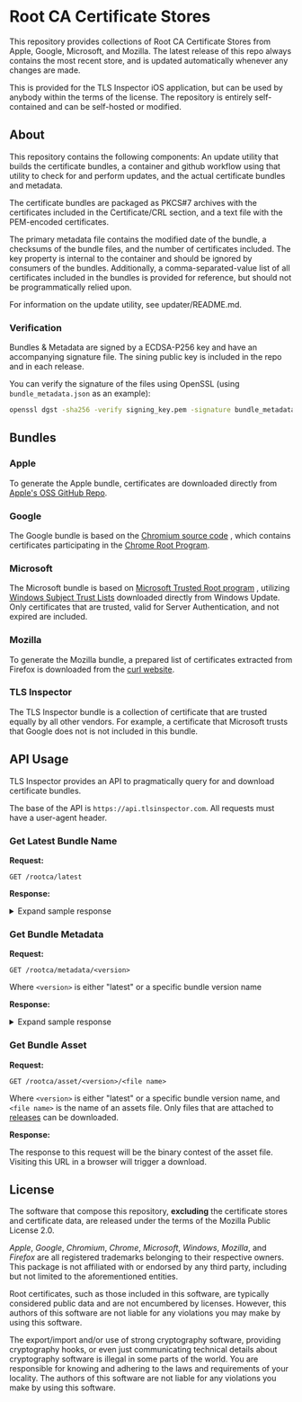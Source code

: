 # Root CA Certificate Stores

This repository provides collections of Root CA Certificate Stores from Apple, Google, Microsoft, and Mozilla.
The latest release of this repo always contains the most recent store, and is updated automatically whenever any changes
are made.

This is provided for the TLS Inspector iOS application, but can be used by anybody within the terms of the license. The
repository is entirely self-contained and can be self-hosted or modified.

## About

This repository contains the following components: An update utility that builds the certificate bundles, a container
and github workflow using that utility to check for and perform updates, and the actual certificate bundles and metadata.

The certificate bundles are packaged as PKCS#7 archives with the certificates included in the Certificate/CRL section,
and a text file with the PEM-encoded certificates.

The primary metadata file contains the modified date of the bundle, a checksums of the bundle files, and the number of
certificates included. The key property is internal to the container and should be ignored by consumers of the
bundles. Additionally, a comma-separated-value list of all certificates included in the bundles is provided for
reference, but should not be programmatically relied upon.

For information on the update utility, see updater/README.md.

### Verification

Bundles & Metadata are signed by a ECDSA-P256 key and have an accompanying signature file.
The sining public key is included in the repo and in each release.

You can verify the signature of the files using OpenSSL (using `bundle_metadata.json` as an example):

```bash
openssl dgst -sha256 -verify signing_key.pem -signature bundle_metadata.json.sig bundle_metadata.json
```

## Bundles

### Apple

To generate the Apple bundle, certificates are downloaded directly from [Apple's OSS GitHub Repo](https://github.com/apple-oss-distributions/security_certificates).

### Google

The Google bundle is based on the [Chromium source code](https://github.com/chromium/chromium/blob/main/net/data/ssl/chrome_root_store/root_store.certs)
, which contains certificates participating in the [Chrome Root Program](https://g.co/chrome/root-policy).

### Microsoft

The Microsoft bundle is based on [Microsoft Trusted Root program](https://learn.microsoft.com/en-us/security/trusted-root/participants-list)
, utilizing [Windows Subject Trust Lists](https://github.com/tls-inspector/authrootstl) downloaded directly from Windows
Update. Only certificates that are trusted, valid for Server Authentication, and not expired are included.

### Mozilla

To generate the Mozilla bundle, a prepared list of certificates extracted from Firefox is downloaded from the [curl website](https://curl.se/docs/caextract.html).

### TLS Inspector

The TLS Inspector bundle is a collection of certificate that are trusted equally by all other vendors. For example, a
certificate that Microsoft trusts that Google does not is not included in this bundle.

## API Usage

TLS Inspector provides an API to pragmatically query for and download certificate bundles.

The base of the API is `https://api.tlsinspector.com`. All requests must have a user-agent header.

### Get Latest Bundle Name

**Request:**

```
GET /rootca/latest
```

**Response:**

<details><summary>Expand sample response</summary>

```json
{"version":"bundle_20241001"}
```

</details>

### Get Bundle Metadata

**Request:**

```
GET /rootca/metadata/<version>
```

Where `<version>` is either "latest" or a specific bundle version name

**Response:**

<details><summary>Expand sample response</summary>

```json
{
  "mozilla": {
    "date": "2024-09-24T03:12:04Z",
    "key": "189d3cf6d103185fba06d76c1af915263c6d42225481a1759e853b33ac857540",
    "bundles": {
      "mozilla_ca_bundle.p7b": {
        "sha1": "26D68DA317362C95E9247DA2682881EA0A5DB9AA",
        "sha256": "860241DE2497A9C1FBAB89FC7DA4E72057CA6BB1808CF97F0E40ED874854FC84",
        "sha512": "33DAE15848361022B53F8F45909BF344A0069EF6ECB087D7279F95A8D5FA1A4A5C786595BBA1CA2AFA83A17FA35D73AD87BC39B121CEC91F279924211CD29A3C"
      },
      "mozilla_ca_bundle.pem": {
        "sha1": "CEC93AB707461E9C603B5FD3E4A31A389839D9C1",
        "sha256": "990FF5205FC2D63D8ED8878D75B3A6D2038B339593E1AC945114005423B7BB0B",
        "sha512": "E449EE310D9BD4220BDF21AC2875877A0B083DC5C367AFB64B47B0F79F7062D091A87E81D59E43831BF3402023E431DA1A26505581DCC5AD47251EF4EEED75A6"
      }
    },
    "num_certs": 151
  },
  "microsoft": {
    "date": "2024-05-29T18:29:14Z",
    "key": "8EFBC21559EF8B1BCF526800D8070BAAD42474CE7198E26FA771DBB41A76B1D8",
    "bundles": {
      "microsoft_ca_bundle.p7b": {
        "sha1": "B0A5B9863BA7B03D1CF4CB1AA08AF1665D4F6083",
        "sha256": "5F898CF2ECF8A76E118579B7FC6EDB74EDD900A3714BC6D5D94834183D882AD2",
        "sha512": "A74B465A60EB333F404523667E6D969CFDD9741A4006B7448020C224CDF4570A7E95F7B005E04DFBF261A27E4FE8EB0D1309BB9B5E318284E8AA04D2AB0FD752"
      },
      "microsoft_ca_bundle.pem": {
        "sha1": "1B6F6F2398FAB9E8282E936A73CDD7CDC7C84E48",
        "sha256": "00514CA800495D3BA43A057A8E3E524445B3E6C77DAF98931EB4D6CA6DCF0A80",
        "sha512": "3B4B461B6B566A8B25D0C185AF444CCBD62BA7B9E6FBE55095704BA3E16C6D7323C8BFA4FFD56FBE94FC2657D489CA66ECD4CE1006654D0A57E67E7A90E8B788"
      }
    },
    "num_certs": 246
  },
  "google": {
    "date": "2024-05-30T15:58:06Z",
    "key": "cb239fbd1505c9af5ca8ee8b1338ddafebb313a7",
    "bundles": {
      "google_ca_bundle.p7b": {
        "sha1": "9DA3354D3AD8CB49F4EB4FD464D0D69D13E876A7",
        "sha256": "658229855FB52E6C8F8E08E672406720C8ED59B27B1A24F85EFFCA7B65179295",
        "sha512": "A951EAF67122CE7C98DCBCA6797B0200BD4234C3EDAD92B5CD40FD940CB5A4C12E61E639C5FCE0A0BA6BA4326D16F8321C3956E089F0426E4445771C92AE3A7A"
      },
      "google_ca_bundle.pem": {
        "sha1": "DC384A087559C50EF2A4A5D6D4698C6103F5AD8B",
        "sha256": "7C53781E3CBE3A92BC54446430F3640735787A1ACB8CE9E69B6722AB081ACFB9",
        "sha512": "EA58F9C818B616569B699FE259F801A7B07D5EF08CE4D08E7B867E0321C8DF3D75054FBE54C92ADE4BA6AE81AF3322B137A30C6CE5FB2A188F665D55D22A77F4"
      }
    },
    "num_certs": 135
  },
  "apple": {
    "date": "2024-09-24T17:44:43Z",
    "key": "9c061d71693f4b9ccdddea087ff0428755604bf0",
    "bundles": {
      "apple_ca_bundle.p7b": {
        "sha1": "F14804A4FBB644321C5AAEA8F4C445F540A0A4CC",
        "sha256": "9991AF551E8CE48F849630DC934A4F431CFE61059B766C14773D9480D40EDC91",
        "sha512": "8398D32323BC2A318D0FBEC7E97833B34C119B54F24F515608BC8C4E6631A8A34922488FB5334C88EA1C5DAFFD61D7CFC5F7EC40A2B1FE884DF6F519FC80A61B"
      },
      "apple_ca_bundle.pem": {
        "sha1": "7614DD1CBD006D9DBE1F670924A18F0452995D3D",
        "sha256": "0266922E2A7FCA20F0493B23F45BF1202391E51E401AEC6CB45DC57ECE4CE976",
        "sha512": "4135240B826A00BB1202529D75F97B0938B16BAE38E58D12C88BC336BE4745D8BB2169E34D63E4EDB46244A218E0C7E82ACB4AACD83B65FF3B507C1B0FFB9BF9"
      }
    },
    "num_certs": 154
  },
  "tls_inspector": {
    "date": "2024-10-01T18:39:11Z",
    "key": "379D3D92AD598A20E26C087C34C243E87C6215B25A65391ABFA92826D0E4A6EC",
    "bundles": {
      "tlsinspector_ca_bundle.p7b": {
        "sha1": "781DED01A80C85DB200B18AE08CA87F74F0ED3CD",
        "sha256": "9F344E6DA29BA6CF6B83A77386D3B59A8157D1C03ACB9C78A8F3569F28AD7EE4",
        "sha512": "44FC44CFF159D0A0B63971A18B93101F029146C443351CA9D60B881B8719FCECB107F4D1FB52D6C33487EB7BB3AAF804B45725D9C376C926DA6E6E26974CD48F"
      },
      "tlsinspector_ca_bundle.pem": {
        "sha1": "0BF93005601DF9CAE9CFE51B38C0A585263E1B59",
        "sha256": "7626B4B7C72ABEBD19C975D862A04A8F3E7673E4EACA6383CF751F1362665A06",
        "sha512": "0334DCB39D42770CAE293845EE37E05FAD11DBB324D9A28EA5E63939D6E4CCA725FC61F0EDF15E2AD6D6862DE04CDE7D20034FDE2D612F7120D95CF737D5BD3C"
      }
    },
    "num_certs": 117
  }
}
```

</details>

### Get Bundle Asset

**Request:**

```
GET /rootca/asset/<version>/<file name>
```

Where `<version>` is either "latest" or a specific bundle version name, and `<file name>` is the name of an assets file. Only files that are attached to [releases](https://github.com/tls-inspector/rootca/releases/latest) can be downloaded.

**Response:**

The response to this request will be the binary contest of the asset file. Visiting this URL in a browser will trigger a download.

## License

The software that compose this repository, **excluding** the certificate stores and certificate data, are released under the
terms of the Mozilla Public License 2.0.

*Apple*, *Google*, *Chromium*, *Chrome*, *Microsoft*, *Windows*, *Mozilla*, and *Firefox* are all registered trademarks
belonging to their respective owners. This package is not affiliated with or endorsed by any third party, including but
not limited to the aforementioned entities.

Root certificates, such as those included in this software, are typically considered public data and are not encumbered
by licenses. However, this authors of this software are not liable for any violations you may make by using this software.

The export/import and/or use of strong cryptography software, providing cryptography hooks, or even just communicating
technical details about cryptography software is illegal in some parts of the world. You are responsible for knowing and
adhering to the laws and requirements of your locality. The authors of this software are not liable for any violations
you make by using this software.
